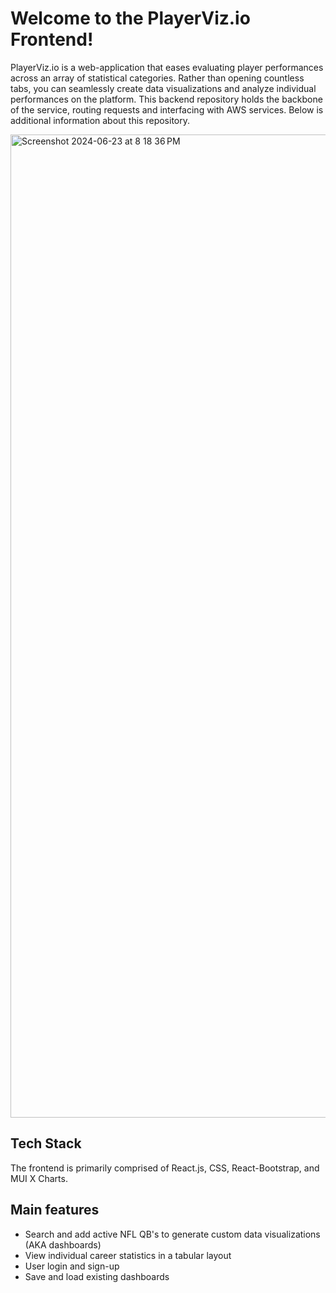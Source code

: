 # Welcome to the PlayerViz.io Frontend!

PlayerViz.io is a web-application that eases evaluating player performances across an array of statistical categories. Rather than opening countless tabs, you can seamlessly create data visualizations and analyze individual performances on the platform. This backend repository holds the backbone of the service, routing requests and interfacing with AWS services. Below is additional information about this repository.

<img width="1573" alt="Screenshot 2024-06-23 at 8 18 36 PM" src="https://github.com/spenny-jay/playerviz-frontend/assets/82179552/3f9a2ae5-404b-4df5-8c00-6b96292e990f">

## Tech Stack
The frontend is primarily comprised of React.js, CSS, React-Bootstrap, and MUI X Charts.

## Main features
- Search and add active NFL QB's to generate custom data visualizations (AKA dashboards)
- View individual career statistics in a tabular layout
- User login and sign-up
- Save and load existing dashboards
